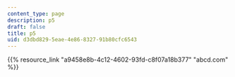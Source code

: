 ```yaml
---
content_type: page
description: p5
draft: false
title: p5
uid: d3dbd829-5eae-4e86-8327-91b80cfc6543
---
```

{{% resource_link "a9458e8b-4c12-4602-93fd-c8f07a18b377" "abcd.com" %}}